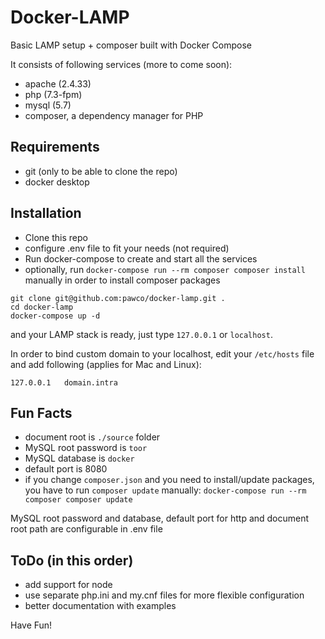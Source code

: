 # Docker-LAMP

Basic LAMP setup + composer built with Docker Compose

It consists of following services (more to come soon):
- apache (2.4.33)
- php (7.3-fpm)
- mysql (5.7)
- composer, a dependency manager for PHP 

## Requirements
- git (only to be able to clone the repo)
- docker desktop

## Installation
- Clone this repo
- configure .env file to fit your needs (not required)
- Run docker-compose to create and start all the services
- optionally, run `docker-compose run --rm composer composer install` manually in order to install composer packages 
```shell script
git clone git@github.com:pawco/docker-lamp.git .
cd docker-lamp
docker-compose up -d
```
and your LAMP stack is ready, just type `127.0.0.1` or `localhost`.

In order to bind custom domain to your localhost, edit your `/etc/hosts` file and add following (applies for Mac and Linux):
```shell script
127.0.0.1   domain.intra
``` 


## Fun Facts
- document root is `./source` folder
- MySQL root password is `toor`
- MySQL database is `docker`
- default port is 8080
- if you change `composer.json` and you need to install/update packages, you have to run `composer update` manually: `docker-compose run --rm composer composer update`

MySQL root password and database, default port for http and document root path are configurable in .env file

## ToDo (in this order)
- add support for node
- use separate php.ini and my.cnf files for more flexible configuration
- better documentation with examples

Have Fun!